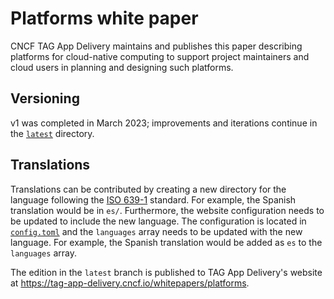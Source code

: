 # Platforms white paper

CNCF TAG App Delivery maintains and publishes this paper describing platforms
for cloud-native computing to support project maintainers and cloud users in
planning and designing such platforms.

## Versioning
v1 was completed in March 2023; improvements and iterations continue in the
[`latest`](./en/latest/) directory.

## Translations
Translations can be contributed by creating a new directory for the language following the [ISO 639-1](https://en.wikipedia.org/wiki/List_of_ISO_639-1_codes) standard. For example, the Spanish translation would be in `es/`. Furthermore, the website configuration needs to be updated to include the new language. The configuration is located in [`config.toml`](../website/config.toml) and the `languages` array needs to be updated with the new language. For example, the Spanish translation would be added as `es` to the `languages` array.

The edition in the `latest` branch is published to TAG App Delivery's website at
<https://tag-app-delivery.cncf.io/whitepapers/platforms>.
